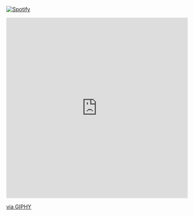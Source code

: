 
[![Spotify](https://novatorem-marcosbarker.vercel.app/api/spotify)](https://open.spotify.com/user/marcos_barker)
<iframe src="https://giphy.com/embed/6iG7AvqmLXgTvay1dq" width="480" height="480" frameBorder="0" class="giphy-embed" allowFullScreen></iframe><p><a href="https://giphy.com/gifs/dj-mixer-pioneer-6iG7AvqmLXgTvay1dq">via GIPHY</a></p>




<!--

[![spotify-github-profile](https://spotify-github-profile.vercel.app/api/view?uid=marcos_barker&cover_image=true&theme=novatorem)](https://spotify-github-profile.vercel.app/api/view?uid=marcos_barker&redirect=true)

****status spotify quadro grande.
[![spotify-github-profile](https://spotify-github-profile.vercel.app/api/view?uid=marcos_barker&cover_image=true&theme=default)](https://spotify-github-profile.vercel.app/api/view?uid=marcos_barker&redirect=true) 


# Oi  <img width="100px" src="https://github.com/marcosbarker/marcosbarker/blob/main/assets/babay_yoda.gif">



[<img width="65px" src="https://img.shields.io/badge/LinkedIn-0077B5?style=for-the-badge&logo=linkedin&logoColor=white">](https://www.linkedin.com/in/marcos-paulo-marques-corr%C3%AAa-gomes-2794271b0/) [<img  width="63px" src="https://img.shields.io/badge/Spotify-1ED760?&style=for-the-badge&logo=spotify&logoColor=white">](https://open.spotify.com/playlist/2E8eRMA0qrYxQyzuFw0Xu7?si=FZyOXM4BTBWjF9JwaINgHQ)  [<img  width="80px" src="https://img.shields.io/badge/Instagram-E4405F?style=for-the-badge&logo=instagram&logoColor=white">](https://www.instagram.com/marcos_barker/?hl=pt-br)  [<img width="55px" src="https://img.shields.io/badge/Gmail-D14836?style=for-the-badge&logo=gmail&logoColor=white">](mailto:pgomes@faeterj-petropolis.edu.br) [<img width="70px" src="https://img.shields.io/badge/Outlook-0078D4?style=for-the-badge&logo=microsoft-outlook&logoColor=white">](mailto:marcos_barker@hotmail.com) 
-->

 

<!--
**marcosbarker/marcosbarker** is a ✨ _special_ ✨ repository because its `README.md` (this file) appears on your GitHub profile.

Here are some ideas to get you started:

- 🔭 I’m currently working on ...
- 🌱 I’m currently learning ...
- 👯 I’m looking to collaborate on ...
- 🤔 I’m looking for help with ...
- 💬 Ask me about ...
- 📫 How to reach me: ...
- 😄 Pronouns: ...
- ⚡ Fun fact: ...
-->
